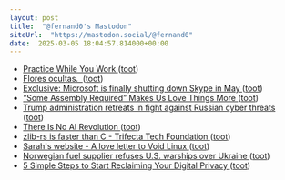 ```yaml
---
layout: post
title:  "@fernand0's Mastodon"
siteUrl:  "https://mastodon.social/@fernand0"
date:  2025-03-05 18:04:57.814000+00:00
---
```

*  [Practice While You Work ](https://hackaday.com/2025/03/01/practice-while-you-work) ([toot](https://mastodon.social/@fernand0/114111145430913642))
*  [Flores ocultas.  ](https://avecesunafoto.wordpress.com/2025/03/05/flores-ocultas) ([toot](https://mastodon.social/@fernand0/114111141926460628))
*  [Exclusive: Microsoft is finally shutting down Skype in May ](https://www.xda-developers.com/microsoft-killing-skype) ([toot](https://mastodon.social/@fernand0/114111045153531863))
*  [“Some Assembly Required” Makes Us Love Things More ](https://hackaday.com/2025/03/02/some-assembly-required-makes-us-love-things-more) ([toot](https://mastodon.social/@fernand0/114110775601043855))
*  [Trump administration retreats in fight against Russian cyber threats ](https://www.theguardian.com/us-news/2025/feb/28/trump-russia-hacking-cyber-security?CMP=Share_iOSApp_Othe) ([toot](https://mastodon.social/@fernand0/114110514075712899))
*  [There Is No AI Revolution ](https://www.wheresyoured.at/wheres-the-money) ([toot](https://mastodon.social/@fernand0/114109742222848197))
*  [zlib-rs is faster than C - Trifecta Tech Foundation ](https://trifectatech.org/blog/zlib-rs-is-faster-than-c) ([toot](https://mastodon.social/@fernand0/114109644791814934))
*  [Sarah's website - A love letter to Void Linux ](https://srazkvt.codeberg.page/posts/2025-02-26-a-love-letter-to-void-linux.htm) ([toot](https://mastodon.social/@fernand0/114109396491548614))
*  [Norwegian fuel supplier refuses U.S. warships over Ukraine ](https://ukdefencejournal.org.uk/norwegian-fuel-supplier-refuses-u-s-warships-over-ukraine) ([toot](https://mastodon.social/@fernand0/114109013416405041))
*  [5 Simple Steps to Start Reclaiming Your Digital Privacy ](https://air-academy.org/5-simple-steps-to-start-reclaiming-your-digital-privacy) ([toot](https://mastodon.social/@fernand0/114107410523633543))
